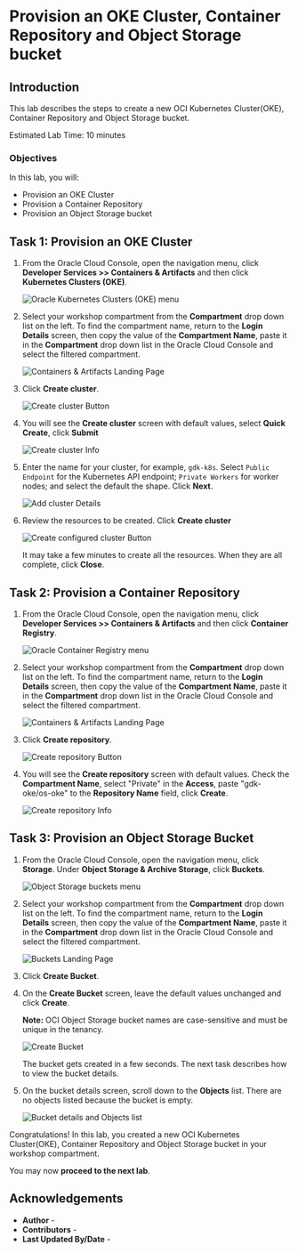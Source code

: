 # Provision an OKE Cluster, Container Repository and Object Storage bucket

## Introduction

This lab describes the steps to create a new OCI Kubernetes Cluster(OKE), Container Repository and Object Storage bucket.

Estimated Lab Time: 10 minutes

### Objectives

In this lab, you will:

* Provision an OKE Cluster
* Provision a Container Repository
* Provision an Object Storage bucket

## Task 1: Provision an OKE Cluster

1. From the Oracle Cloud Console, open the navigation menu, click **Developer Services >> Containers & Artifacts** and then click **Kubernetes Clusters (OKE)**.

   ![Oracle Kubernetes Clusters (OKE) menu](https://oracle-livelabs.github.io/common/images/console/ds-kebernetes-clusters.png)

2. Select your workshop compartment from the **Compartment** drop down list on the left. To find the compartment name, return to the **Login Details** screen, then copy the value of the **Compartment Name**, paste it in the **Compartment** drop down list in the Oracle Cloud Console and select the filtered compartment.

    ![Containers & Artifacts Landing Page](images/compartment-name-oke.png#input)

3. Click **Create cluster**.

    ![Create cluster Button](images/create-cluster.png#input)

4. You will see the **Create cluster** screen with default values, select **Quick Create**, click **Submit**

    ![Create cluster Info](images/create-cluster-info.png#input)

5. Enter the name for your cluster, for example, `gdk-k8s`. Select `Public Endpoint` for the Kubernetes API endpoint; `Private Workers` for worker nodes; and select the default the shape. Click **Next**.

    ![Add cluster Details](images/add-cluster-details.png)

6. Review the resources to be created. Click **Create cluster**

    ![Create configured cluster Button](images/create-cluster-2.png)

    It may take a few minutes to create all the resources. When they are all complete, click **Close**.

## Task 2: Provision a Container Repository

1. From the Oracle Cloud Console, open the navigation menu, click **Developer Services >> Containers & Artifacts** and then click **Container Registry**.

   ![Oracle Container Registry menu](https://oracle-livelabs.github.io/common/images/console/ds-kebernetes-clusters.png)

2. Select your workshop compartment from the **Compartment** drop down list on the left. To find the compartment name, return to the **Login Details** screen, then copy the value of the **Compartment Name**, paste it in the **Compartment** drop down list in the Oracle Cloud Console and select the filtered compartment.

    ![Containers & Artifacts Landing Page](images/compartment-name-container.png#input)

3. Click **Create repository**.

    ![Create repository Button](images/create-repository.png#input)

4. You will see the **Create repository** screen with default values. Check the **Compartment Name**, select "Private" in  the **Access**, paste "gdk-oke/os-oke" to the **Repository Name** field, click **Create**.

    ![Create repository Info](images/create-repository-info.png#input)

## Task 3: Provision an Object Storage Bucket

1. From the Oracle Cloud Console, open the navigation menu, click **Storage**. Under **Object Storage & Archive Storage**, click **Buckets**.

   ![Object Storage buckets menu](https://oracle-livelabs.github.io/common/images/console/storage-buckets.png)

2. Select your workshop compartment from the **Compartment** drop down list on the left. To find the compartment name, return to the **Login Details** screen, then copy the value of the **Compartment Name**, paste it in the **Compartment** drop down list in the Oracle Cloud Console and select the filtered compartment.

   ![Buckets Landing Page](images/buckets-landing-page.png)

3. Click **Create Bucket**.

4. On the **Create Bucket** screen, leave the default values unchanged and click **Create**.

   **Note:** OCI Object Storage bucket names are case-sensitive and must be unique in the tenancy.

   ![Create Bucket](images/create-bucket.jpg)

   The bucket gets created in a few seconds. The next task describes how to view the bucket details.

5. On the bucket details screen, scroll down to the **Objects** list. There are no objects listed because the bucket is empty.

   ![Bucket details and Objects list](images/objects-list.jpg)

Congratulations! In this lab, you created a new OCI Kubernetes Cluster(OKE), Container Repository and Object Storage bucket in your workshop compartment.

You may now **proceed to the next lab**.

## Acknowledgements

* **Author** - [](var:author)
* **Contributors** - [](var:contributors)
* **Last Updated By/Date** - [](var:last_updated)
